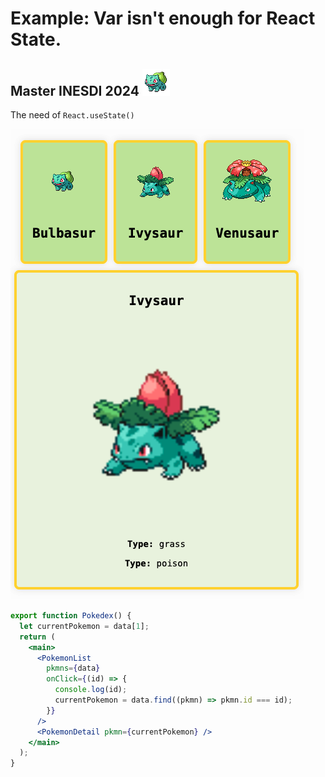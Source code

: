 # Example: Var isn't enough for React State.

## Master INESDI 2024 ![icon](public/bulbasur.png)

The need of `React.useState()`

![screenshot](screenshot.png)

```jsx
export function Pokedex() {
  let currentPokemon = data[1];
  return (
    <main>
      <PokemonList
        pkmns={data}
        onClick={(id) => {
          console.log(id);
          currentPokemon = data.find((pkmn) => pkmn.id === id);
        }}
      />
      <PokemonDetail pkmn={currentPokemon} />
    </main>
  );
}
```


